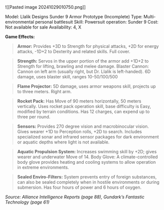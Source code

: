 ![[Pasted image 20241029010750.png]]

Model: Llalik Designs Sunder 9 Armor Prototype (Incomplete)
Type: Multi-environmental personal battlesuit
Skill: Powersuit operation: Sunder 9
Cost: Not available for sale
Availability: 4, X

**Game Effects:**
> **Armor:** Provides +3D to Strength for physical attacks, +2D for energy attacks, -1D+2 to Dexterity and related skills. Full cover.

> **Strength:** Servos in the upper portion of the armor add +1D+2 to Strength for lifting, brawling and melee damage. Blaster Cannon: Cannon on left arm (usually right, but Dr. Llalik is left-handed). 6D damage, uses blaster skill, ranges 10-50/100/500

> **Flame Projector:** 5D damage, uses armor weapons skill, projects up to three meters. Right arm.

> **Rocket Pack:** Has Move of 90 meters horizontally, 50 meters vertically. Uses rocket pack operation skill, base difficulty is Easy, modified by terrain conditions. Has 12 charges, can expend up to three per round.

> **Sensors:** Provides 270 degree vision and macrobinocular vision. Gives wearer +1D to Perception rolls, +2D to search. Includes specialized sonar and infrared sensor packages for dark environment or aquatic depths where light is not available.

> **Aquatic Propulsion System:** Increases swimming skill by +2D; gives wearer and underwater Move of 14. Body Glove: A climate-controlled body glove provides heating and cooling systems to allow operation in extreme environments.

> **Sealed Enviro-Filters:** System prevents entry of foreign substances, can also be sealed completely when in hostile environments or during submersion. Has four hours of power and 6 hours of oxygen.

*Source: Alliance Intelligence Reports (page 88), Gundark’s Fantastic Technology (page 61)*